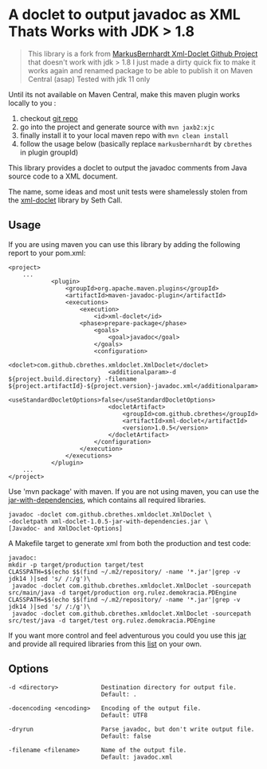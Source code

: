 A doclet to output javadoc as XML Thats Works with JDK > 1.8 
============================================================

> This library is a fork from [MarkusBernhardt Xml-Doclet Github Project](https://github.com/MarkusBernhardt/xml-doclet) that doesn't work with jdk > 1.8
> I just made a dirty quick fix to make it works again and renamed package to be able to publish it on Maven Central (asap)
> Tested with jdk 11 only

Until its not available on Maven Central, make this maven plugin works locally to you :
1. checkout [git repo](https://github.com/cbrethes/xml-doclet.git) 
2. go into the project and generate source with `mvn jaxb2:xjc`
3. finally install it to your local maven repo with `mvn clean install`
4. follow the usage below (basically replace `markusbernhardt` by `cbrethes` in plugin groupId)

This library provides a doclet to output the javadoc comments from Java source code to a XML document.

The name, some ideas and most unit tests were shamelessly stolen from the
[xml-doclet](http://code.google.com/p/xml-doclet) library by Seth Call.

Usage
-----

If you are using maven you can use this library by adding the following report to your pom.xml:

    <project>
    	...
    			<plugin>
    				<groupId>org.apache.maven.plugins</groupId>
    				<artifactId>maven-javadoc-plugin</artifactId>
    				<executions>
    					<execution>
    						<id>xml-doclet</id>
						<phase>prepare-package</phase>
    						<goals>
    							<goal>javadoc</goal>
    						</goals>
    						<configuration>
    							<doclet>com.github.cbrethes.xmldoclet.XmlDoclet</doclet>
    							<additionalparam>-d ${project.build.directory} -filename ${project.artifactId}-${project.version}-javadoc.xml</additionalparam>
    							<useStandardDocletOptions>false</useStandardDocletOptions>
    							<docletArtifact>
    								<groupId>com.github.cbrethes</groupId>
    								<artifactId>xml-doclet</artifactId>
    								<version>1.0.5</version>
    							</docletArtifact>
    						</configuration>
						</execution>
    				</executions>
    			</plugin>
    	...
    </project>
    
Use 'mvn package' with maven.
If you are not using maven, you can use the [jar-with-dependencies](http://search.maven.org/remotecontent?filepath=com/github/cbrethes/xml-doclet/1.0.5/xml-doclet-1.0.5-jar-with-dependencies.jar), which contains all required libraries.

    javadoc -doclet com.github.cbrethes.xmldoclet.XmlDoclet \
    -docletpath xml-doclet-1.0.5-jar-with-dependencies.jar \
    [Javadoc- and XmlDoclet-Options]

A Makefile target to generate xml from both the production and test code:


    javadoc:
	mkdir -p target/production target/test
	CLASSPATH=$$(echo $$(find ~/.m2/repository/ -name '*.jar'|grep -v jdk14 )|sed 's/ /:/g')\
     javadoc -doclet com.github.cbrethes.xmldoclet.XmlDoclet -sourcepath src/main/java -d target/production org.rulez.demokracia.PDEngine
	CLASSPATH=$$(echo $$(find ~/.m2/repository/ -name '*.jar'|grep -v jdk14 )|sed 's/ /:/g')\
     javadoc -doclet com.github.cbrethes.xmldoclet.XmlDoclet -sourcepath src/test/java -d target/test org.rulez.demokracia.PDEngine

If you want more control and feel adventurous you could you use this [jar](http://search.maven.org/remotecontent?filepath=com/github/cbrethes/xml-doclet/1.0.5/xml-doclet-1.0.5.jar) and provide all required libraries from this [list](DEPENDENCIES.md) on your own.

Options
-------

    -d <directory>            Destination directory for output file.
                              Default: .
                              
    -docencoding <encoding>   Encoding of the output file.
                              Default: UTF8
                              
    -dryrun                   Parse javadoc, but don't write output file.
                              Default: false
                              
    -filename <filename>      Name of the output file.
                              Default: javadoc.xml

